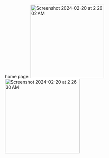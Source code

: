 
home page:
<img width="235" alt="Screenshot 2024-02-20 at 2 26 02 AM" src="https://github.com/shaimaathu/HW-8/assets/155615972/4a7e76de-9513-4495-9a35-58a1f8907188">
<img width="239" alt="Screenshot 2024-02-20 at 2 26 30 AM" src="https://github.com/shaimaathu/HW-8/assets/155615972/e15a722a-23ad-4345-86b2-045d2e6d418d">
